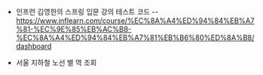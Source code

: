 - 인프런 김영한의 스프링 입문 강의 테스트 코드
-- https://www.inflearn.com/course/%EC%8A%A4%ED%94%84%EB%A7%81-%EC%9E%85%EB%AC%B8-%EC%8A%A4%ED%94%84%EB%A7%81%EB%B6%80%ED%8A%B8/dashboard

- 서울 지하철 노선 별 역 조회
